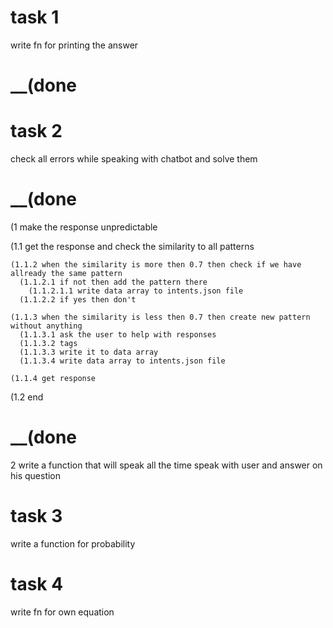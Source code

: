 # task 1

write fn for printing the answer

# \_\_(done

# task 2

check all errors while speaking with chatbot and solve them

# \_\_(done

(1 make the response unpredictable

(1.1 get the response and check the similarity to all patterns

    (1.1.2 when the similarity is more then 0.7 then check if we have allready the same pattern
      (1.1.2.1 if not then add the pattern there
        (1.1.2.1.1 write data array to intents.json file
      (1.1.2.2 if yes then don't

    (1.1.3 when the similarity is less then 0.7 then create new pattern without anything
      (1.1.3.1 ask the user to help with responses
      (1.1.3.2 tags
      (1.1.3.3 write it to data array
      (1.1.3.4 write data array to intents.json file

    (1.1.4 get response

(1.2 end
# \_\_(done

2 write a function that will speak all the time speak with user and answer on his question

# task 3

write a function for probability

# task 4

write fn for own equation
